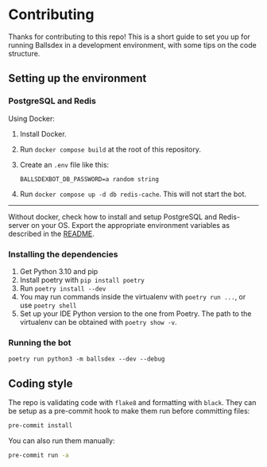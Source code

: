 # Contributing

Thanks for contributing to this repo! This is a short guide to set you up for running Ballsdex in
a development environment, with some tips on the code structure.

## Setting up the environment

### PostgreSQL and Redis

Using Docker:

1. Install Docker.
2. Run `docker compose build` at the root of this repository.
3. Create an `.env` file like this:

   ```env
   BALLSDEXBOT_DB_PASSWORD=a random string
   ```

4. Run `docker compose up -d db redis-cache`. This will not start the bot.

----

Without docker, check how to install and setup PostgreSQL and Redis-server on your OS.
Export the appropriate environment variables as described in the
[README](README.md#without-docker).

### Installing the dependencies

1. Get Python 3.10 and pip
2. Install poetry with `pip install poetry`
3. Run `poetry install --dev`
4. You may run commands inside the virtualenv with `poetry run ...`, or use `poetry shell`
5. Set up your IDE Python version to the one from Poetry. The path to the virtualenv can
   be obtained with `poetry show -v`.

### Running the bot

`poetry run python3 -m ballsdex --dev --debug`

## Coding style

The repo is validating code with `flake8` and formatting with `black`. They can be setup as a
pre-commit hook to make them run before committing files:

```sh
pre-commit install
```

You can also run them manually:

```sh
pre-commit run -a
```

